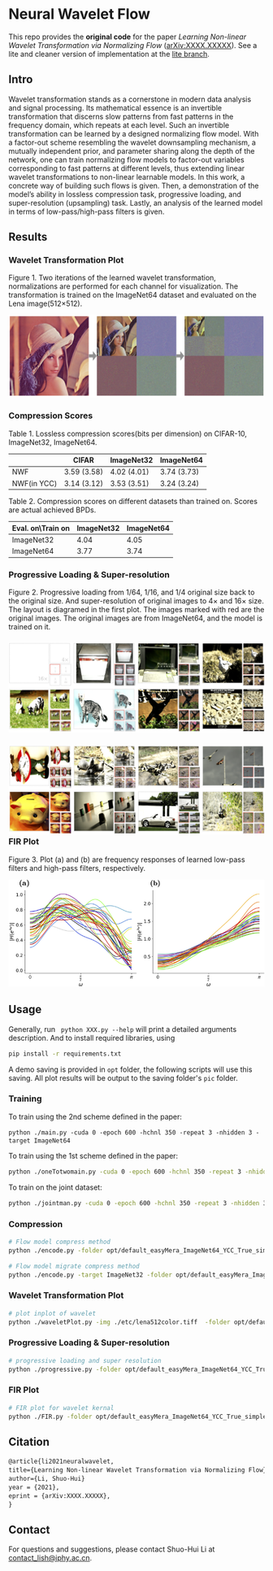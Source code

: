 # Neural Wavelet Flow

This repo provides the **original code** for the paper *Learning Non-linear Wavelet Transformation via Normalizing Flow* ([arXiv:XXXX.XXXXX](https://arxiv.org/)). See a lite and cleaner version of implementation at the [lite branch](https://github.com/li012589/NeuralWavelet).

## Intro

Wavelet transformation stands as a cornerstone in modern data analysis and signal processing. Its mathematical essence is an invertible transformation that discerns slow patterns from fast patterns in the frequency domain, which repeats at each level. Such an invertible transformation can be learned by a designed normalizing flow model. With a factor-out scheme resembling the wavelet downsampling mechanism, a mutually independent prior, and parameter sharing along the depth of the network, one can train normalizing flow models to factor-out variables corresponding to fast patterns at different levels, thus extending linear wavelet transformations to non-linear learnable models. In this work, a concrete way of building such flows is given. Then, a demonstration of the model’s ability in lossless compression task, progressive loading, and super-resolution (upsampling) task. Lastly, an analysis of the learned model in terms of low-pass/high-pass filters is given.

## Results

### Wavelet Transformation Plot

Figure 1. Two iterations of the learned wavelet transformation, normalizations are performed for each channel for visualization. The transformation is trained on the ImageNet64 dataset and evaluated on the Lena image(512×512).

![waveletplot](etc/waveletplot.png)

### Compression Scores

Table 1. Lossless compression scores(bits per dimension) on CIFAR-10, ImageNet32, ImageNet64.

|             | CIFAR       | ImageNet32  | ImageNet64  |
| ----------- | ----------- | ----------- | ----------- |
| NWF         | 3.59 (3.58) | 4.02 (4.01) | 3.74 (3.73) |
| NWF(in YCC) | 3.14 (3.12) | 3.53 (3.51) | 3.24 (3.24) |

Table 2. Compression scores on different datasets than trained on. Scores are actual achieved BPDs.

| Eval. on\Train on | ImageNet32 | ImageNet64 |
| ----------------- | ---------- | ---------- |
| ImageNet32        | 4.04       | 4.05       |
| ImageNet64        | 3.77       | 3.74       |

### Progressive Loading & Super-resolution 

Figure 2. Progressive loading from 1/64, 1/16, and 1/4 original size back to the original size. And super-resolution of original images to 4× and 16× size. The layout is diagramed in the first plot. The images marked with red are the original images. The original images are from ImageNet64, and the model is trained on it.

### ![proloading.pdf](etc/proloading.png)

### ![proloading2](etc/proloading2.png)FIR Plot

Figure 3. Plot (a) and (b) are frequency responses of learned low-pass filters and high-pass filters, respectively.

![fir](etc/fir.png)

## Usage

Generally, run ` python XXX.py --help` will print a detailed arguments description. And to install required libraries, using

```bash
pip install -r requirements.txt
```

A demo saving is provided in `opt` folder, the following scripts will use this saving. All plot results will be output to the saving folder's `pic` folder.

### Training

To train using the 2nd scheme defined in the paper:

```shell
python ./main.py -cuda 0 -epoch 600 -hchnl 350 -repeat 3 -nhidden 3 -target ImageNet64
```

To train using the 1st scheme defined in the paper:

```bash
python ./oneTotwomain.py -cuda 0 -epoch 600 -hchnl 350 -repeat 3 -nhidden 3 -init legall -target ImageNet64
```

To train on the joint dataset:

```bash
python ./jointman.py -cuda 0 -epoch 600 -hchnl 350 -repeat 3 -nhidden 3
```

### Compression

```bash
# Flow model compress method
python ./encode.py -folder opt/default_easyMera_ImageNet64_YCC_True_simplePrior_False_repeat_2_hchnl_250_nhidden_2_nMixing_5_sameDetail_True_clamp_-1_heavy_False/
```

```bash
# Flow model migrate compress method
python ./encode.py -target ImageNet32 -folder opt/default_easyMera_ImageNet64_YCC_True_simplePrior_False_repeat_2_hchnl_250_nhidden_2_nMixing_5_sameDetail_True_clamp_-1_heavy_False/
```

### Wavelet Transformation Plot

```bash
# plot inplot of wavelet
python ./waveletPlot.py -img ./etc/lena512color.tiff  -folder opt/default_easyMera_ImageNet64_YCC_True_simplePrior_False_repeat_2_hchnl_250_nhidden_2_nMixing_5_sameDetail_True_clamp_-1_heavy_False/
```

### Progressive Loading & Super-resolution

```bash
# progressive loading and super resolution
python ./progressive.py -folder opt/default_easyMera_ImageNet64_YCC_True_simplePrior_False_repeat_2_hchnl_250_nhidden_2_nMixing_5_sameDetail_True_clamp_-1_heavy_False/
```

### FIR Plot

```bash
# FIR plot for wavelet kernal
python ./FIR.py -folder opt/default_easyMera_ImageNet64_YCC_True_simplePrior_False_repeat_2_hchnl_250_nhidden_2_nMixing_5_sameDetail_True_clamp_-1_heavy_False/
```

## Citation

```latex
@article{li2021neuralwavelet,
title={Learning Non-linear Wavelet Transformation via Normalizing Flow}
author={Li, Shuo-Hui}
year = {2021},
eprint = {arXiv:XXXX.XXXXX},
}
```

## Contact

For questions and suggestions, please contact Shuo-Hui Li at [contact_lish@iphy.ac.cn](mailto:contact_lish@iphy.ac.cn).